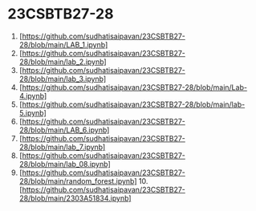 # 23CSBTB27-28
1. [https://github.com/sudhatisaipavan/23CSBTB27-28/blob/main/LAB_1.ipynb]
2. [https://github.com/sudhatisaipavan/23CSBTB27-28/blob/main/lab_2.ipynb]
3. [https://github.com/sudhatisaipavan/23CSBTB27-28/blob/main/lab_3.ipynb]
4. [https://github.com/sudhatisaipavan/23CSBTB27-28/blob/main/Lab-4.ipynb]
5. [https://github.com/sudhatisaipavan/23CSBTB27-28/blob/main/lab-5.ipynb]
6. [https://github.com/sudhatisaipavan/23CSBTB27-28/blob/main/LAB_6.ipynb]
7. [https://github.com/sudhatisaipavan/23CSBTB27-28/blob/main/lab_7.ipynb]
8. [https://github.com/sudhatisaipavan/23CSBTB27-28/blob/main/lab_08.ipynb]
9. [https://github.com/sudhatisaipavan/23CSBTB27-28/blob/main/random_forest.ipynb]
10.[https://github.com/sudhatisaipavan/23CSBTB27-28/blob/main/2303A51834.ipynb]

